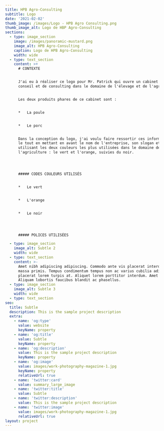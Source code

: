 ```yaml
---
title: HPB Agro-Consulting
subtitle: Logo
date: '2021-02-02'
thumb_image: /images/Logo - HPB Agro Consulting.png
thumb_image_alt: Logo de HBP Agro-Consulting
sections:
  - type: image_section
    image: /images/panoramic-mustard.png
    image_alt: HPB Agro-Consulting
    caption: Logo de HPB Agro-Consulting
    width: wide
  - type: text_section
    content: >+
      # CONTEXTE


      J'ai eu à réaliser ce logo pour Mr. Patrick qui ouvre un cabinet de
      conseil et de consulting dans le domaine de l'élevage et de l'agriculture.


      Les deux produits phares de ce cabinet sont :


      *   La poule


      *   Le porc


      Dans la conception du logo, j'ai voulu faire ressortir ces informations,
      le tout en mettant en avant le nom de l'entreprise, son slogan et en
      utilisant les deux couleurs les plus utilisées dans le domaine de
      l'agriculture : le vert et l'orange, suivies du noir.




      ##### CODES COULEURS UTILISÉS


      *   Le vert 


      *   L'orange


      *   Le noir




      ##### POLICES UTILISÉES

  - type: image_section
    image_alt: Subtle 2
    width: wide
  - type: text_section
    content: >-
      Amet nibh adipiscing adipiscing. Commodo ante vis placerat interdum massa
      massa primis. Tempus condimentum tempus non ac varius cubilia adipiscing
      placerat lorem turpis at. Aliquet lorem porttitor interdum. Amet lacus.
      Aliquam lobortis faucibus blandit ac phasellus.
  - type: image_section
    image_alt: Subtle 3
    width: wide
  - type: text_section
seo:
  title: Subtle
  description: This is the sample project description
  extra:
    - name: 'og:type'
      value: website
      keyName: property
    - name: 'og:title'
      value: Subtle
      keyName: property
    - name: 'og:description'
      value: This is the sample project description
      keyName: property
    - name: 'og:image'
      value: images/work-photography-magazine-1.jpg
      keyName: property
      relativeUrl: true
    - name: 'twitter:card'
      value: summary_large_image
    - name: 'twitter:title'
      value: Subtle
    - name: 'twitter:description'
      value: This is the sample project description
    - name: 'twitter:image'
      value: images/work-photography-magazine-1.jpg
      relativeUrl: true
layout: project
---
```

